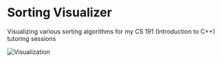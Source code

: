 # Sorting Visualizer
Visualizing various sorting algorithms for my CS 191 (Introduction to C++) tutoring sessions

![Visualization](https://imgur.com/a/j4iv4Bn.gif)
